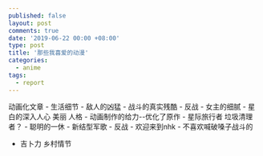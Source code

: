 ```yaml
---
published: false
layout: post
comments: true
date: '2019-06-22 00:00 +08:00'
type: post
title: '那些我喜爱的动漫'
categories:
  - anime
tags:
  - report
---
```

动画化文章
	- 生活细节
	- 敌人的凶猛
	- 战斗的真实残酷 - 反战
	- 女主的细腻
	- 星白的深入人心 美丽 人格
	- 动画制作的给力--优化了原作
	- 星际旅行者 垃圾清理者？
	- 聪明的一休
	- 新结型军歌 - 反战
	- 欢迎来到nhk
	- 不喜欢喊破嗓子战斗的
  - 吉卜力 乡村情节